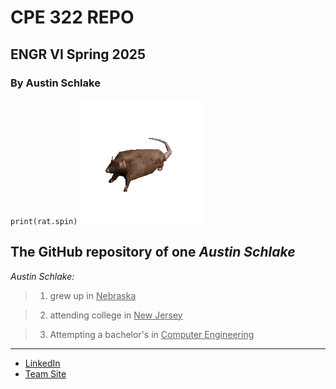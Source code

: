 # CPE 322 REPO
## ENGR VI Spring 2025
### By Austin Schlake

`print(rat.spin)`
![](https://github.com/AnotherAnotherAustin/repotime/blob/main/rat-spinning.gif) 

**The GitHub repository of one _Austin Schlake_**
---
*Austin Schlake:*

> 1. grew up in <ins>Nebraska</ins>

> 2. attending college in <ins>New Jersey</ins>

> 3. Attempting a bachelor's in <ins>Computer Engineering</ins>
---

- [LinkedIn](https://linkedin.com/in/austin-schlake)
- [Team Site](https://sites.google.com/stevens.edu/ee-322?usp=sharing)



